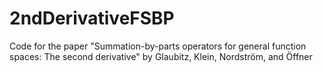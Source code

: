 # 2ndDerivativeFSBP
Code for the paper "Summation-by-parts operators for general function spaces: The second derivative" by Glaubitz, Klein, Nordström, and Öffner 
